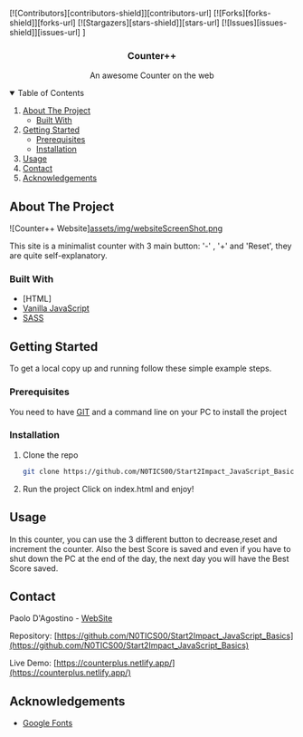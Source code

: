 
[![Contributors][contributors-shield]][contributors-url]
[![Forks][forks-shield]][forks-url]
[![Stargazers][stars-shield]][stars-url]
[![Issues][issues-shield]][issues-url]
]





  <h3 align="center">Counter++</h3>

  <p align="center">
    An awesome Counter on the web

</p>



<!-- TABLE OF CONTENTS -->
<details open="open">
  <summary>Table of Contents</summary>
  <ol>
    <li>
      <a href="#about-the-project">About The Project</a>
      <ul>
        <li><a href="#built-with">Built With</a></li>
      </ul>
    </li>
    <li>
      <a href="#getting-started">Getting Started</a>
      <ul>
        <li><a href="#prerequisites">Prerequisites</a></li>
        <li><a href="#installation">Installation</a></li>
      </ul>
    </li>
    <li><a href="#usage">Usage</a></li>
    <li><a href="#contact">Contact</a></li>
    <li><a href="#acknowledgements">Acknowledgements</a></li>
  </ol>
</details>



<!-- ABOUT THE PROJECT -->
## About The Project

![Counter++ Website][assets/img/websiteScreenShot.png](https://counterplus.netlify.app/)

This site is a minimalist counter with 3 main button: '-' , '+' and 'Reset', they are quite self-explanatory.

### Built With


* [HTML]
* [Vanilla JavaScript](https://www.javascript.com/)
* [SASS](https://sass-lang.com/guide)



<!-- GETTING STARTED -->
## Getting Started


To get a local copy up and running follow these simple example steps.

### Prerequisites

You need to have [GIT](https://git-scm.com/downloads) and a command line on your PC to install the project


### Installation
1. Clone the repo
   ```sh
   git clone https://github.com/N0TICS00/Start2Impact_JavaScript_Basics
   ```
2. Run the project
    Click on index.html and enjoy!

<!--USAGE-->
## Usage
In this counter, you can use the 3 different button to decrease,reset and increment the counter. Also the best Score is saved and even if you have to shut down the PC at the end of the day, the next day you will have the Best Score saved.







<!-- CONTACT -->
## Contact

Paolo D'Agostino - [WebSite](https://n0tics00.github.io/Start2Impact_HTML_CSS/)

Repository: [https://github.com/N0TICS00/Start2Impact_JavaScript_Basics](https://github.com/N0TICS00/Start2Impact_JavaScript_Basics)

Live Demo: [https://counterplus.netlify.app/](https://counterplus.netlify.app/)


<!-- ACKNOWLEDGEMENTS -->
## Acknowledgements
* [Google Fonts](https://fonts.google.com/)







